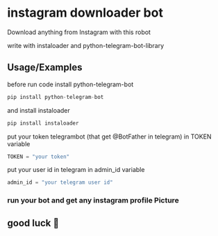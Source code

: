 # instagram downloader bot

 Download anything from Instagram with this robot 

write with instaloader and python-telegram-bot-library


## Usage/Examples

before run code install python-telegram-bot
```python
pip install python-telegram-bot
```
and install instaloader
```python
pip install instaloader
```
put your token telegrambot (that get @BotFather in telegram) in TOKEN variable 

```python
TOKEN = "your token"
```
put your user id in telegram in admin_id variable 

```python
admin_id = "your telegram user id"
```

### run your bot and get any instagram profile Picture

## good luck 💙
